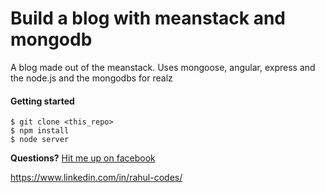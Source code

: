 Build a blog with meanstack and mongodb
=====

A blog made out of the meanstack. Uses mongoose, angular, express and the node.js and the mongodbs for realz


#### Getting started
```
$ git clone <this_repo>
$ npm install
$ node server 
```

**Questions?** [Hit me up on facebook](https://www.facebook.com/emoshowstealer)

https://www.linkedin.com/in/rahul-codes/
